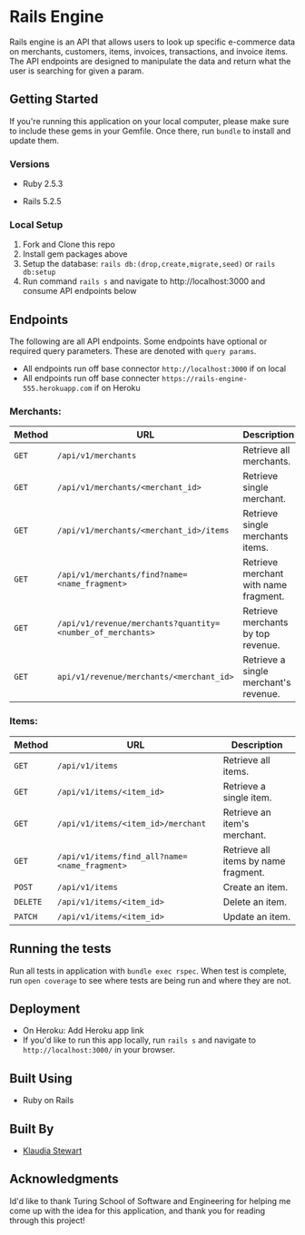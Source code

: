 # Rails Engine 

Rails engine is an API that allows users to look up specific e-commerce data on merchants, customers, items, invoices, transactions, and invoice items. The API endpoints are designed to manipulate the data and return what the user is searching for given a param. 

## Getting Started

If you're running this application on your local computer, please make sure to include these gems in your Gemfile. Once there, run `bundle` to install and update them.

### Versions

- Ruby 2.5.3

- Rails 5.2.5

### Local Setup

1. Fork and Clone this repo
2. Install gem packages above
3. Setup the database: `rails db:(drop,create,migrate,seed)` or `rails db:setup`
4. Run command `rails s` and navigate to http://localhost:3000 and consume API endpoints below 

## Endpoints 
The following are all API endpoints. Some endpoints have optional or required query parameters. These are denoted with `query params`. 
 - All endpoints run off base connector `http://localhost:3000` if on local
 - All endpoints run off base connecter `https://rails-engine-555.herokuapp.com` if on Heroku

### Merchants:

| Method   | URL                                      | Description                              |
| -------- | ---------------------------------------- | ---------------------------------------- |
| `GET`    | `/api/v1/merchants`                             | Retrieve all merchants.                      |
| `GET`   | `/api/v1/merchants/<merchant_id>`                             | Retrieve single merchant.                       |
| `GET`    | `/api/v1/merchants/<merchant_id>/items`                          | Retrieve single merchants items.                       |
| `GET`  | `/api/v1/merchants/find?name=<name_fragment>`                          | Retrieve merchant with name fragment.                 |
| `GET`   | `/api/v1/revenue/merchants?quantity=<number_of_merchants>`                 | Retrieve merchants by top revenue.                 |
| `GET`   | `api/v1/revenue/merchants/<merchant_id>` | Retrieve a single merchant's revenue.

### Items:

| Method   | URL                                      | Description                              |
| -------- | ---------------------------------------- | ---------------------------------------- |
| `GET`    | `/api/v1/items`                             | Retrieve all items.                      |
| `GET`   | `/api/v1/items/<item_id>`                             | Retrieve a single item.                       |
| `GET`    | `/api/v1/items/<item_id>/merchant`                          | Retrieve an item's merchant.                       |
| `GET`  | `/api/v1/items/find_all?name=<name_fragment>`                          | Retrieve all items by name fragment.                 |
| `POST`   | `/api/v1/items`                 | Create an item.                 |
| `DELETE` | `/api/v1/items/<item_id>` | Delete an item. | 
| `PATCH` | `/api/v1/items/<item_id>` | Update an item. |


## Running the tests

Run all tests in application with `bundle exec rspec`. When test is complete, run `open coverage` to see where tests are being run and where they are not.

## Deployment

- On Heroku: Add Heroku app link
- If you'd like to run this app locally, run `rails s` and navigate to `http://localhost:3000/` in your browser.

## Built Using

  - Ruby on Rails

## Built By

- [Klaudia Stewart](https://github.com/klaudiastewart)

## Acknowledgments

Id'd like to thank Turing School of Software and Engineering for helping me come up with the idea for this application, and thank you for reading through this project!
